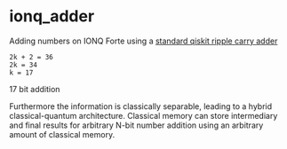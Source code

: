 # ionq_adder
Adding numbers on IONQ Forte using a [standard qiskit ripple carry adder](https://quantum.cloud.ibm.com/docs/en/api/qiskit/qiskit.circuit.library.CDKMRippleCarryAdder) 
```
2k + 2 = 36
2k = 34
k = 17
```
17 bit addition

Furthermore the information is classically separable, leading  to a hybrid classical-quantum architecture. Classical memory can store intermediary and final results for arbitrary N-bit number addition using an arbitrary amount of classical memory. 

